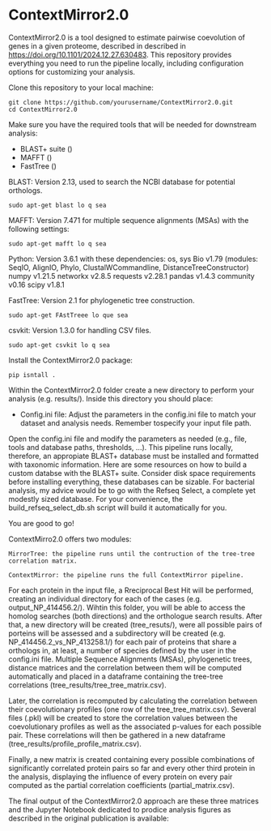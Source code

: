 # ContextMirror2.0 

ContextMirror2.0 is a tool designed to estimate pairwise coevolution of genes in a given proteome, described in described in https://doi.org/10.1101/2024.12.27.630483. This repository provides everything you need to run the pipeline locally, including configuration options for customizing your analysis.

Clone this repository to your local machine:

    git clone https://github.com/yourusername/ContextMirror2.0.git
    cd ContextMirror2.0

Make sure you have the required tools that will be needed for downstream analysis:

* BLAST+ suite ()
* MAFFT ()
* FastTree ()

BLAST: Version 2.13, used to search the NCBI database for potential orthologs. 

    sudo apt-get blast lo q sea

MAFFT: Version 7.471 for multiple sequence alignments (MSAs) with the following settings:

    sudo apt-get mafft lo q sea

Python: Version 3.6.1 with these dependencies:
    os, sys
    Bio v1.79 (modules: SeqIO, AlignIO, Phylo, ClustalWCommandline, DistanceTreeConstructor)
    numpy v1.21.5
    networkx v2.8.5
    requests v2.28.1
    pandas v1.4.3
    community v0.16
    scipy v1.8.1
    
FastTree: Version 2.1 for phylogenetic tree construction.

    sudo apt-get FAstTreee lo que sea
    
csvkit: Version 1.3.0 for handling CSV files.

    sudo apt-get csvkit lo q sea
    
Install the ContextMirror2.0 package:

    pip isntall .

Within the ContextMirror2.0 folder create a new directory to perform your analysis (e.g. results/). Inside this directory you should place:

* Config.ini file: Adjust the parameters in the config.ini file to match your dataset and analysis needs. Remember tospecify your input file path.

Open the config.ini file and modify the parameters as needed (e.g., file, tools and database paths, thresholds, ...). This pipeline runs locally, therefore, an appropiate BLAST+ database must be installed and formatted with taxonomic information. Here are some resources on how to build a custom databse with the BLAST+ suite. Consider disk space requirements before installing everything, these databases can be sizable. For bacterial analysis, my advice would be to go with the Refseq Select, a complete yet modestly sized database. For your convenience, the build_refseq_select_db.sh script will build it automatically for you.

You are good to go!

ContextMirro2.0 offers two modules:

    MirrorTree: the pipeline runs until the contruction of the tree-tree correlation matrix.
    
    ContextMirror: the pipeline runs the full ContextMirror pipeline.

For each protein in the input file, a Rreciprocal Best Hit will be performed, creating an individual directory for each of the cases (e.g. output_NP_414456.2/). Wihtin this folder, you will be able to access the homolog searches (both directions) and the orthologue search results. After that, a new directory will be created (tree_resuts/), were all possible pairs of porteins will be assessed and a subdirectory will be created (e.g. NP_414456.2_vs_NP_413258.1/) for each pair of proteins that share a orthologs in, at least, a number of species defined by the user in the config.ini file. Multiple Sequence Alignments (MSAs), phylogenetic trees, distance matrices and the correlation between them will be computed automatically and placed in a dataframe containing the tree-tree correlations (tree_results/tree_tree_matrix.csv).

Later, the correlation is recomputed by calculating the correlation between their coevolutionary profiles (one row of the tree_tree_matrix.csv). Several files (.pkl) will be created to store the correlation values between the coevolutionary profiles as well as the associated p-values for each possible pair. These correlations will then be gathered in a new dataframe (tree_results/profile_profile_matrix.csv).

Finally, a new matrix is created containing every possible combinations of significantly correlated protein pairs so far and every other third protein in the analysis, displaying the influence of every protein on every pair computed as the partial correlation coefficients (partial_matrix.csv).

The final output of the ContextMirror2.0 approach are these three matrices and the Jupyter Notebook dedicated to prodice analysis figures as described in the original publication is available:



